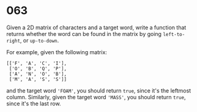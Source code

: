 [_metadata_:number]:-      "63"
[_metadata_:difficulty]:-  "Easy"
[_metadata_:asker]:-       "Microsoft"

# 063

Given a 2D matrix of characters and a target word, write a function that returns whether the word can be found in the matrix by going `left-to-right`, or `up-to-down`.

For example, given the following matrix:

```
[['F', 'A', 'C', 'I'],
 ['O', 'B', 'Q', 'P'],
 ['A', 'N', 'O', 'B'],
 ['M', 'A', 'S', 'S']]
```

and the target word `'FOAM'`, you should return `true`, since it's the leftmost column. Similarly, given the target word `'MASS'`, you should return `true`, since it's the last row.
